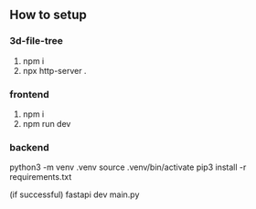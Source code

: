 ## How to setup


### 3d-file-tree
1. npm i
2. npx http-server .

### frontend
1. npm i
2. npm run dev

### backend 
python3 -m venv .venv
source .venv/bin/activate
pip3 install -r requirements.txt

(if successful)
fastapi dev main.py
